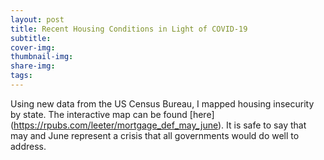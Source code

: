 ```yaml
---
layout: post
title: Recent Housing Conditions in Light of COVID-19
subtitle:
cover-img:
thumbnail-img:
share-img:
tags:
---
```


Using new data from the US Census Bureau, I mapped housing insecurity by state. The interactive map can be found [here] (https://rpubs.com/leeter/mortgage_def_may_june). It is safe to say that may and June represent a crisis that all governments would do well to address. 
